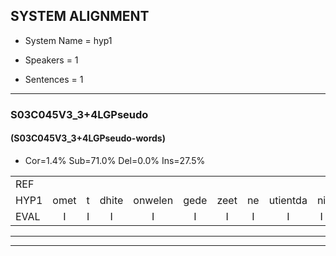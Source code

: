 
## SYSTEM ALIGNMENT

- System Name = hyp1

- Speakers = 1

- Sentences = 1

---

### S03C045V3_3+4LGPseudo

#### (S03C045V3_3+4LGPseudo-words)

- Cor=1.4%	Sub=71.0%	Del=0.0%	Ins=27.5%

|  |  |  |  |  |  |  |  |  |  |  |  |  |  |  |  |  |  |  |  |  |  |  |  |  |  |  |  |  |  |  |  |  |  |  |  |  |  |  |  |  |  |  |  |  |  |  |  |  |  |  |  |  |  |  |  |  |  |  |  |  |  |  |  |  |  |  |  |  |  |
|:--- |:---:|:---:|:---:|:---:|:---:|:---:|:---:|:---:|:---:|:---:|:---:|:---:|:---:|:---:|:---:|:---:|:---:|:---:|:---:|:---:|:---:|:---:|:---:|:---:|:---:|:---:|:---:|:---:|:---:|:---:|:---:|:---:|:---:|:---:|:---:|:---:|:---:|:---:|:---:|:---:|:---:|:---:|:---:|:---:|:---:|:---:|:---:|:---:|:---:|:---:|:---:|:---:|:---:|:---:|:---:|:---:|:---:|:---:|:---:|:---:|:---:|:---:|:---:|:---:|:---:|:---:|:---:|:---:|:---:|
| REF |  |  |  |  |  |  |  |  |  | ometuif | * | toejietsen | oonwijlen | jattesiet | nurudien | stoenydaas | deuveltek | juitonie | * | * | gevijdel | sidowaan | spekkeraai | * | wachteniek | verpierik | nappegreeuw | mantaroen | schielendaspen | crobeklunker | kabbestepen | verwarig |  |  |  |  |  |  |  |  |  |  | ooiebiekje | * | fandelig | jalekrewen | smoralij | zeekvlachine | kanaroe | toineetlijgen | meitsegrok | * | kantelogsten | * | * | ondermind | choporatie | zennebral | ijraspangen | * | blottenduuf | girdofhaalder | tobbermoeit | poentalschouden | * | havedil | verbrakkertje | gerauwejaak | hapeneren |
| HYP1 | omet | t | dhite | onwelen | gede | zeet | ne | utientda | ni | ds | afeldek | u | u | g | n | g | tal | sidowe | speke | h | ha | wechteik | verpirik | mepe | manteon | scherlendaspen | krobek | luker | keb | bes | kepen | verwarig | o | pike | vander | jalekruwen | smorae | zekflene | kaho | do | nit | lijgen | mes | mete | grok | ten | dolog | ten | ondamint | gopehati | cender | brel | s | aastanding | loten | lopt | en | duuf | girdef | halder | dopeit | ben | tegaoden | hafe | heve | deel | verakahtae | gek | eeneren |
| EVAL | I | I | I | I | I | I | I | I | I | S | S | S | S | S | S | S | S | S | S | S | S | S | S | S | S | S | S | S | S | S | S |  | I | I | I | I | I | I | I | I | I | I | S | S | S | S | S | S | S | S | S | S | S | S | S | S | S | S | S | S | S | S | S | S | S | S | S | S | S |
---

---
